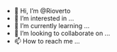 - 👋 Hi, I’m @Rioverto
- 👀 I’m interested in ...
- 🌱 I’m currently learning ...
- 💞️ I’m looking to collaborate on ...
- 📫 How to reach me ...

<!---
Rioverto/Rioverto is a ✨ special ✨ repository because its `README.md` (this file) appears on your GitHub profile.
You can click the Preview link to take a look at your changes.
--->
